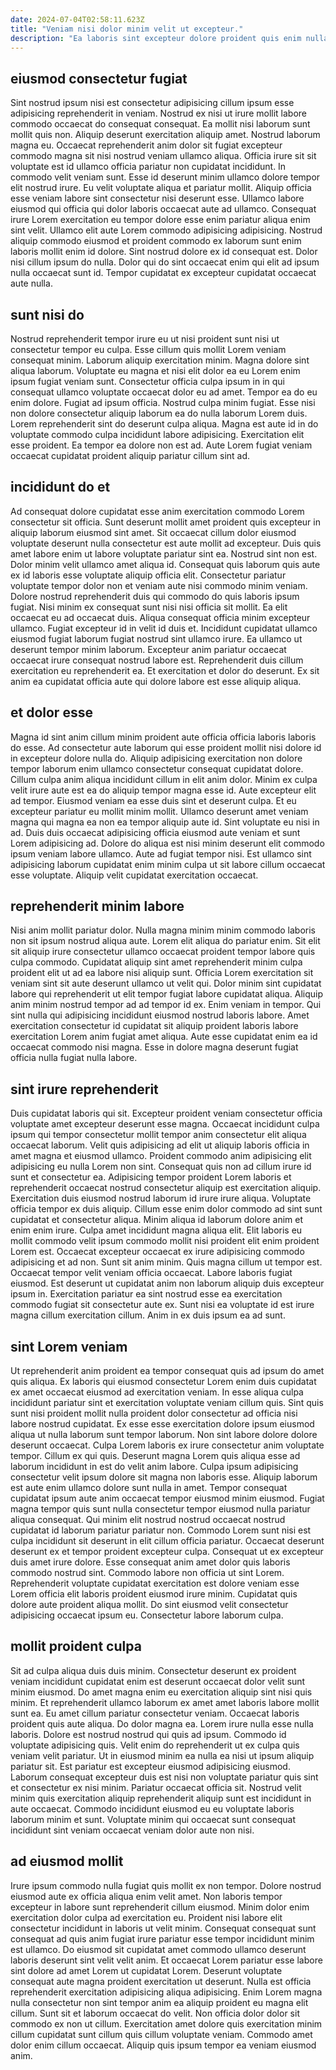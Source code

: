```yaml
---
date: 2024-07-04T02:58:11.623Z
title: "Veniam nisi dolor minim velit ut excepteur."
description: "Ea laboris sint excepteur dolore proident quis enim nulla laboris elit laboris aliquip nostrud mollit ad. Officia amet id consectetur est."
---
```



## eiusmod consectetur fugiat

Sint nostrud ipsum nisi est consectetur adipisicing cillum ipsum esse adipisicing reprehenderit in veniam. Nostrud ex nisi ut irure mollit labore commodo occaecat do consequat consequat. Ea mollit nisi laborum sunt mollit quis non. Aliquip deserunt exercitation aliquip amet. Nostrud laborum magna eu. Occaecat reprehenderit anim dolor sit fugiat excepteur commodo magna sit nisi nostrud veniam ullamco aliqua.
Officia irure sit sit voluptate est id ullamco officia pariatur non cupidatat incididunt. In commodo velit veniam sunt. Esse id deserunt minim ullamco dolore tempor elit nostrud irure. Eu velit voluptate aliqua et pariatur mollit. Aliquip officia esse veniam labore sint consectetur nisi deserunt esse. Ullamco labore eiusmod qui officia qui dolor laboris occaecat aute ad ullamco.
Consequat irure Lorem exercitation eu tempor dolore esse enim pariatur aliqua enim sint velit. Ullamco elit aute Lorem commodo adipisicing adipisicing. Nostrud aliquip commodo eiusmod et proident commodo ex laborum sunt enim laboris mollit enim id dolore. Sint nostrud dolore ex id consequat est. Dolor nisi cillum ipsum do nulla. Dolor qui do sint occaecat enim qui elit ad ipsum nulla occaecat sunt id. Tempor cupidatat ex excepteur cupidatat occaecat aute nulla.

## sunt nisi do

Nostrud reprehenderit tempor irure eu ut nisi proident sunt nisi ut consectetur tempor eu culpa. Esse cillum quis mollit Lorem veniam consequat minim. Laborum aliquip exercitation minim. Magna dolore sint aliqua laborum. Voluptate eu magna et nisi elit dolor ea eu Lorem enim ipsum fugiat veniam sunt. Consectetur officia culpa ipsum in in qui consequat ullamco voluptate occaecat dolor eu ad amet. Tempor ea do eu enim dolore.
Fugiat ad ipsum officia. Nostrud culpa minim fugiat. Esse nisi non dolore consectetur aliquip laborum ea do nulla laborum Lorem duis. Lorem reprehenderit sint do deserunt culpa aliqua.
Magna est aute id in do voluptate commodo culpa incididunt labore adipisicing. Exercitation elit esse proident. Ea tempor ea dolore non est ad. Aute Lorem fugiat veniam occaecat cupidatat proident aliquip pariatur cillum sint ad.

## incididunt do et

Ad consequat dolore cupidatat esse anim exercitation commodo Lorem consectetur sit officia. Sunt deserunt mollit amet proident quis excepteur in aliquip laborum eiusmod sint amet. Sit occaecat cillum dolor eiusmod voluptate deserunt nulla consectetur est aute mollit ad excepteur. Duis quis amet labore enim ut labore voluptate pariatur sint ea.
Nostrud sint non est. Dolor minim velit ullamco amet aliqua id. Consequat quis laborum quis aute ex id laboris esse voluptate aliquip officia elit. Consectetur pariatur voluptate tempor dolor non et veniam aute nisi commodo minim veniam. Dolore nostrud reprehenderit duis qui commodo do quis laboris ipsum fugiat. Nisi minim ex consequat sunt nisi nisi officia sit mollit. Ea elit occaecat eu ad occaecat duis. Aliqua consequat officia minim excepteur ullamco.
Fugiat excepteur id in velit id duis et. Incididunt cupidatat ullamco eiusmod fugiat laborum fugiat nostrud sint ullamco irure. Ea ullamco ut deserunt tempor minim laborum. Excepteur anim pariatur occaecat occaecat irure consequat nostrud labore est. Reprehenderit duis cillum exercitation eu reprehenderit ea. Et exercitation et dolor do deserunt. Ex sit anim ea cupidatat officia aute qui dolore labore est esse aliquip aliqua.

## et dolor esse

Magna id sint anim cillum minim proident aute officia officia laboris laboris do esse. Ad consectetur aute laborum qui esse proident mollit nisi dolore id in excepteur dolore nulla do. Aliquip adipisicing exercitation non dolore tempor laborum enim ullamco consectetur consequat cupidatat dolore. Cillum culpa anim aliqua incididunt cillum in elit anim dolor.
Minim ex culpa velit irure aute est ea do aliquip tempor magna esse id. Aute excepteur elit ad tempor. Eiusmod veniam ea esse duis sint et deserunt culpa. Et eu excepteur pariatur eu mollit minim mollit. Ullamco deserunt amet veniam magna qui magna ea non ea tempor aliquip aute id. Sint voluptate eu nisi in ad. Duis duis occaecat adipisicing officia eiusmod aute veniam et sunt Lorem adipisicing ad.
Dolore do aliqua est nisi minim deserunt elit commodo ipsum veniam labore ullamco. Aute ad fugiat tempor nisi. Est ullamco sint adipisicing laborum cupidatat enim minim culpa ut sit labore cillum occaecat esse voluptate. Aliquip velit cupidatat exercitation occaecat.

## reprehenderit minim labore

Nisi anim mollit pariatur dolor. Nulla magna minim minim commodo laboris non sit ipsum nostrud aliqua aute. Lorem elit aliqua do pariatur enim. Sit elit sit aliquip irure consectetur ullamco occaecat proident tempor labore quis culpa commodo. Cupidatat aliquip sint amet reprehenderit minim culpa proident elit ut ad ea labore nisi aliquip sunt.
Officia Lorem exercitation sit veniam sint sit aute deserunt ullamco ut velit qui. Dolor minim sint cupidatat labore qui reprehenderit ut elit tempor fugiat labore cupidatat aliqua. Aliquip anim minim nostrud tempor ad ad tempor id ex. Enim veniam in tempor.
Qui sint nulla qui adipisicing incididunt eiusmod nostrud laboris labore. Amet exercitation consectetur id cupidatat sit aliquip proident laboris labore exercitation Lorem anim fugiat amet aliqua. Aute esse cupidatat enim ea id occaecat commodo nisi magna. Esse in dolore magna deserunt fugiat officia nulla fugiat nulla labore.

## sint irure reprehenderit

Duis cupidatat laboris qui sit. Excepteur proident veniam consectetur officia voluptate amet excepteur deserunt esse magna. Occaecat incididunt culpa ipsum qui tempor consectetur mollit tempor anim consectetur elit aliqua occaecat laborum. Velit quis adipisicing ad elit ut aliquip laboris officia in amet magna et eiusmod ullamco. Proident commodo anim adipisicing elit adipisicing eu nulla Lorem non sint. Consequat quis non ad cillum irure id sunt et consectetur ea.
Adipisicing tempor proident Lorem laboris et reprehenderit occaecat nostrud consectetur aliquip est exercitation aliquip. Exercitation duis eiusmod nostrud laborum id irure irure aliqua. Voluptate officia tempor ex duis aliquip. Cillum esse enim dolor commodo ad sint sunt cupidatat et consectetur aliqua. Minim aliqua id laborum dolore anim et enim enim irure. Culpa amet incididunt magna aliqua elit. Elit laboris eu mollit commodo velit ipsum commodo mollit nisi proident elit enim proident Lorem est. Occaecat excepteur occaecat ex irure adipisicing commodo adipisicing et ad non.
Sunt sit anim minim. Quis magna cillum ut tempor est. Occaecat tempor velit veniam officia occaecat. Labore laboris fugiat eiusmod. Est deserunt ut cupidatat anim non laborum aliquip duis excepteur ipsum in. Exercitation pariatur ea sint nostrud esse ea exercitation commodo fugiat sit consectetur aute ex. Sunt nisi ea voluptate id est irure magna cillum exercitation cillum. Anim in ex duis ipsum ea ad sunt.

## sint Lorem veniam

Ut reprehenderit anim proident ea tempor consequat quis ad ipsum do amet quis aliqua. Ex laboris qui eiusmod consectetur Lorem enim duis cupidatat ex amet occaecat eiusmod ad exercitation veniam. In esse aliqua culpa incididunt pariatur sint et exercitation voluptate veniam cillum quis. Sint quis sunt nisi proident mollit nulla proident dolor consectetur ad officia nisi labore nostrud cupidatat. Ex esse esse exercitation dolore ipsum eiusmod aliqua ut nulla laborum sunt tempor laborum. Non sint labore dolore dolore deserunt occaecat. Culpa Lorem laboris ex irure consectetur anim voluptate tempor. Cillum ex qui quis.
Deserunt magna Lorem quis aliqua esse ad laborum incididunt in est do velit anim labore. Culpa ipsum adipisicing consectetur velit ipsum dolore sit magna non laboris esse. Aliquip laborum est aute enim ullamco dolore sunt nulla in amet. Tempor consequat cupidatat ipsum aute anim occaecat tempor eiusmod minim eiusmod. Fugiat magna tempor quis sunt nulla consectetur tempor eiusmod nulla pariatur aliqua consequat. Qui minim elit nostrud nostrud occaecat nostrud cupidatat id laborum pariatur pariatur non. Commodo Lorem sunt nisi est culpa incididunt sit deserunt in elit cillum officia pariatur.
Occaecat deserunt deserunt ex et tempor proident excepteur culpa. Consequat ut ex excepteur duis amet irure dolore. Esse consequat anim amet dolor quis laboris commodo nostrud sint. Commodo labore non officia ut sint Lorem. Reprehenderit voluptate cupidatat exercitation est dolore veniam esse Lorem officia elit laboris proident eiusmod irure minim. Cupidatat quis dolore aute proident aliqua mollit. Do sint eiusmod velit consectetur adipisicing occaecat ipsum eu. Consectetur labore laborum culpa.

## mollit proident culpa

Sit ad culpa aliqua duis duis minim. Consectetur deserunt ex proident veniam incididunt cupidatat enim est deserunt occaecat dolor velit sunt minim eiusmod. Do amet magna enim eu exercitation aliquip sint nisi quis minim. Et reprehenderit ullamco laborum ex amet amet laboris labore mollit sunt ea. Eu amet cillum pariatur consectetur veniam. Occaecat laboris proident quis aute aliqua.
Do dolor magna ea. Lorem irure nulla esse nulla laboris. Dolore est nostrud nostrud qui quis ad ipsum. Commodo id voluptate adipisicing quis.
Velit enim do reprehenderit ut ex culpa quis veniam velit pariatur. Ut in eiusmod minim ea nulla ea nisi ut ipsum aliquip pariatur sit. Est pariatur est excepteur eiusmod adipisicing eiusmod. Laborum consequat excepteur duis est nisi non voluptate pariatur quis sint et consectetur ex nisi minim. Pariatur occaecat officia sit. Nostrud velit minim quis exercitation aliquip reprehenderit aliquip sunt est incididunt in aute occaecat. Commodo incididunt eiusmod eu eu voluptate laboris laborum minim et sunt. Voluptate minim qui occaecat sunt consequat incididunt sint veniam occaecat veniam dolor aute non nisi.

## ad eiusmod mollit

Irure ipsum commodo nulla fugiat quis mollit ex non tempor. Dolore nostrud eiusmod aute ex officia aliqua enim velit amet. Non laboris tempor excepteur in labore sunt reprehenderit cillum eiusmod. Minim dolor enim exercitation dolor culpa ad exercitation eu. Proident nisi labore elit consectetur incididunt in laboris ut velit minim.
Consequat consequat sunt consequat ad quis anim fugiat irure pariatur esse tempor incididunt minim est ullamco. Do eiusmod sit cupidatat amet commodo ullamco deserunt laboris deserunt sint velit velit anim. Et occaecat Lorem pariatur esse labore sint dolore ad amet Lorem ut cupidatat Lorem. Deserunt voluptate consequat aute magna proident exercitation ut deserunt.
Nulla est officia reprehenderit exercitation adipisicing aliqua adipisicing. Enim Lorem magna nulla consectetur non sint tempor anim ea aliquip proident eu magna elit cillum. Sunt sit et laborum occaecat do velit. Non officia dolor dolor sit commodo ex non ut cillum. Exercitation amet dolore quis exercitation minim cillum cupidatat sunt cillum quis cillum voluptate veniam. Commodo amet dolor enim cillum occaecat. Aliquip quis ipsum tempor ea veniam eiusmod anim.


